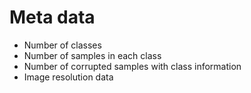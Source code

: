 # Meta data 

- Number of classes
- Number of samples in each class
- Number of corrupted samples with class information
- Image resolution data